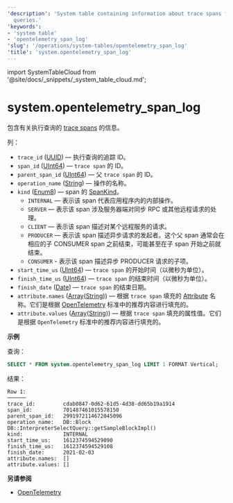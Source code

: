 ```yaml
---
'description': 'System table containing information about trace spans for executed
  queries.'
'keywords':
- 'system table'
- 'opentelemetry_span_log'
'slug': '/operations/system-tables/opentelemetry_span_log'
'title': 'system.opentelemetry_span_log'
---
```


import SystemTableCloud from '@site/docs/_snippets/_system_table_cloud.md';


# system.opentelemetry_span_log

<SystemTableCloud/>

包含有关执行查询的 [trace spans](https://opentracing.io/docs/overview/spans/) 的信息。

列：

- `trace_id` ([UUID](../../sql-reference/data-types/uuid.md)) — 执行查询的追踪 ID。
- `span_id` ([UInt64](../../sql-reference/data-types/int-uint.md)) — `trace span` 的 ID。
- `parent_span_id` ([UInt64](../../sql-reference/data-types/int-uint.md)) — 父 `trace span` 的 ID。
- `operation_name` ([String](../../sql-reference/data-types/string.md)) — 操作的名称。
- `kind` ([Enum8](../../sql-reference/data-types/enum.md)) — span 的 [SpanKind](https://opentelemetry.io/docs/reference/specification/trace/api/#spankind)。
    - `INTERNAL` — 表示该 span 代表应用程序内的内部操作。
    - `SERVER` — 表示该 span 涉及服务器端对同步 RPC 或其他远程请求的处理。
    - `CLIENT` — 表示该 span 描述对某个远程服务的请求。
    - `PRODUCER` — 表示该 span 描述异步请求的发起者。这个父 span 通常会在相应的子 CONSUMER span 之前结束，可能甚至在子 span 开始之前就结束。
    - `CONSUMER` - 表示该 span 描述异步 PRODUCER 请求的子项。
- `start_time_us` ([UInt64](../../sql-reference/data-types/int-uint.md)) — `trace span` 的开始时间（以微秒为单位）。
- `finish_time_us` ([UInt64](../../sql-reference/data-types/int-uint.md)) — `trace span` 的结束时间（以微秒为单位）。
- `finish_date` ([Date](../../sql-reference/data-types/date.md)) — `trace span` 的结束日期。
- `attribute.names` ([Array](../../sql-reference/data-types/array.md)([String](../../sql-reference/data-types/string.md))) — 根据 `trace span` 填充的 [Attribute](https://opentelemetry.io/docs/go/instrumentation/#attributes) 名称。它们是根据 [OpenTelemetry](https://opentelemetry.io/) 标准中的推荐内容进行填充的。
- `attribute.values` ([Array](../../sql-reference/data-types/array.md)([String](../../sql-reference/data-types/string.md))) — 根据 `trace span` 填充的属性值。它们是根据 `OpenTelemetry` 标准中的推荐内容进行填充的。

**示例**

查询：

```sql
SELECT * FROM system.opentelemetry_span_log LIMIT 1 FORMAT Vertical;
```

结果：

```text
Row 1:
──────
trace_id:         cdab0847-0d62-61d5-4d38-dd65b19a1914
span_id:          701487461015578150
parent_span_id:   2991972114672045096
operation_name:   DB::Block DB::InterpreterSelectQuery::getSampleBlockImpl()
kind:             INTERNAL
start_time_us:    1612374594529090
finish_time_us:   1612374594529108
finish_date:      2021-02-03
attribute.names:  []
attribute.values: []
```

**另请参阅**

- [OpenTelemetry](../../operations/opentelemetry.md)
